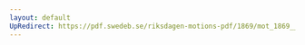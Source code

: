 ```yaml
---
layout: default
UpRedirect: https://pdf.swedeb.se/riksdagen-motions-pdf/1869/mot_1869__ak__00164/mot_1869__ak__00164_002.pdf
---
```

